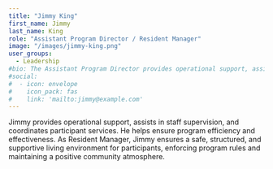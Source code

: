 ```yaml
---
title: "Jimmy King"
first_name: Jimmy
last_name: King
role: "Assistant Program Director / Resident Manager"
image: "/images/jimmy-king.png"
user_groups:
  - Leadership
#bio: The Assistant Program Director provides operational support, assists in staff supervision, and coordinates participant services. They help ensure program efficiency and effectiveness. As Resident Manager, Jimmy ensures a safe, structured, and supportive living environment for participants, enforcing program rules and maintaining a positive community atmosphere.
#social:
#  - icon: envelope
#    icon_pack: fas
#    link: 'mailto:jimmy@example.com'
---
```


Jimmy provides operational support, assists in staff supervision, and coordinates participant services. He helps ensure program efficiency and effectiveness. As Resident Manager, Jimmy ensures a safe, structured, and supportive living environment for participants, enforcing program rules and maintaining a positive community atmosphere.
